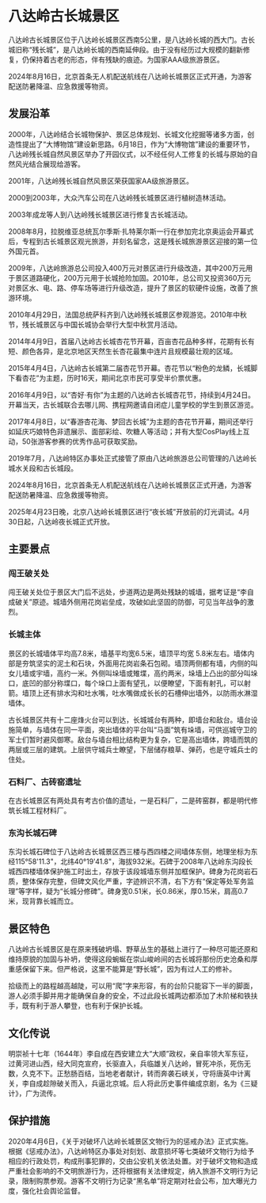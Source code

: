 # 八达岭古长城景区

八达岭古长城景区位于八达岭长城景区西南5公里，是八达岭长城的西大门。古长城旧称“残长城”，是八达岭长城的西南延伸段。由于没有经历过大规模的翻新修复，仍保持着古老的形态，伴有残缺的痕迹。为国家AAA级旅游景区。

2024年8月16日，北京首条无人机配送航线在八达岭长城景区正式开通，为游客配送防暑降温、应急救援等物资。

## 发展沿革

2000年，八达岭结合长城物保护、景区总体规划、长城文化挖掘等诸多方面，创造性提出了“大博物馆”建设新思路。6月18日，作为“大博物馆”建设的重要环节，八达岭残长城自然风景区举办了开园仪式，以不经任何人工修复的长城与原始的自然风光结合展现给游客。

2001年，八达岭残长城自然风景区荣获国家AA级旅游景区。

2000到2003年，大众汽车公司在八达岭残长城景区进行植树造林活动。

2003年成龙等人到八达岭残长城景区进行修复古长城活动。

2008年8月，拉脱维亚总统瓦尔季斯·扎特莱尔斯一行在参加完北京奥运会开幕式后，专程到古长城景区观光旅游，并刻名留念，这是残长城旅游景区迎接的第一位外国元首。

2009年，八达岭旅游总公司投入400万元对景区进行升级改造，其中200万元用于景区道路硬化，200万元用于长城抢险加固。2010年，总公司又投资360万元对景区水、电、路、停车场等进行升级改造，提升了景区的软硬件设施，改善了旅游环境。

2010年4月29日，法国总统萨科齐到八达岭残长城景区参观游览。2010年中秋节，残长城景区与中国长城协会举行大型中秋赏月活动。

2014年4月9日，首届八达岭古长城杏花节开幕，百亩杏花品种多样，花期有长有短、颜色各异，是北京地区天然生长杏花最集中连片且规模最壮观的区域。

2015年4月4日，八达岭古长城第二届杏花节开幕。杏花节以“粉色的龙鳞，长城脚下看杏花”为主题，历时16天，期间北京市民可享受半价票优惠。

2016年4月9日，以“杏好·有你”为主题的八达岭古长城杏花节，持续到4月24日。开幕当天，古长城联合去哪儿网、携程网邀请自闭症儿童学校的学生到景区游览。

2017年4月8日，以“春游杏花海、梦回古长城”为主题的杏花节开幕，期间还举行如延庆巧娘特色非遗展示、面部彩绘、吹糖人等活动；并有大型CosPlay线上互动，50张游客参赛的优秀作品可获取奖励。

2019年7月，八达岭特区办事处正式接管了原由八达岭旅游总公司管理的八达岭长城水关段和古长城段。

2024年8月16日，北京首条无人机配送航线在八达岭长城景区正式开通，为游客配送防暑降温、应急救援等物资。

2025年4月23日晚，北京八达岭长城景区进行“夜长城”开放前的灯光调试。4月30日起，八达岭夜长城正式开放。

## 主要景点

### 闯王破关处

闯王破关处位于景区大门后不远处，步道两边是两处残缺的城墙，据考证是“李自成破关”原迹。城墙外侧用花岗岩垒成，攻破如此坚固的防御，可见当年战争的激烈。

### 长城主体

景区的长城墙体平均高7.8米，墙基平均宽6.5米，墙顶平均宽 5.8米左右。墙体内部是夯筑坚实的泥土和石块，外面用花岗岩条石包砌。墙顶两侧都有墙，内侧的叫女儿墙或宇墙，高约一米。外侧叫垛墙或雉堞，高约两米，垛墙上凸出的部分叫垛口，底凹的部分称堞口，每个垛口上面有望孔，以便瞭望，下面有射孔，可以射箭。墙顶上还有排水沟和吐水嘴，吐水嘴做成长长的石槽伸出墙外，以防雨水淋湿墙体。

古长城景区共有十二座烽火台可以到达，长城城台有两种，即墙台和敌台。墙台设施简单，与墙体在同一平面，突出墙体的平台叫“马面”筑有垛墙，可供巡城守卫的军士们暂时避风御寒。敌台与墙台相比结构更为复杂，它是高出墙体，跨墙而筑的两层或三层的建筑。上层供守城兵士瞭望，下层储存粮草、弹药，也是守城兵士的住处。

### 石料厂、古砖窑遗址

在古长城景区有两处具有考古价值的遗址，一是石料厂，二是砖窑群，都是明代修筑长城工程材料厂。

### 东沟长城石碑

东沟长城石碑位于八达岭古长城景区西三楼与西四楼之间墙体东侧，地理坐标为东经115°58'11.3"，北纬40°19'41.8"，海拔932米。石碑于2008年八达岭东沟段长城西四楼墙体保护施工时出土，存放于该段城墙东侧并加框保护。碑身为花岗岩石质，整体保存完整，但碑文风化严重，字迹辨识不清，右下方有“保定等处军务监理”等字样，疑为“长城分修碑”。碑身宽0.51米，长0.86米，厚0.15米，肩高0.7米，现背靠长城而立。

## 景区特色

八达岭古长城景区是在原来残破坍塌、野草丛生的基础上进行了一种尽可能还原和维持原貌的加固与补坍，使得这段蜿蜒在崇山峻岭间的古长城将那份历史沧桑和厚重感保留下来。但严格说，这里不能算是“野长城”，因为有过人工的修补。

拾级而上的路程越高越陡，可以用“爬”字来形容，有的台阶只能容下一半的脚面，游人必须手脚并用才能确保自身的安全，不过此段长城两边都添加了木阶梯和铁扶手，既有利于游人攀登，也有利于保护长城。

## 文化传说

明崇祯十七年（1644年）李自成在西安建立大“大顺”政权，亲自率领大军东征，过黄河进山西，经大同克宣府，长驱直入，兵临雄关八达岭，冒死冲杀，死伤无数，久克不下。正愁肠百结，当地老者献计，转而奔袭石峡关，守将唐英中计离关，李自成趁隙破关而入，兵逼北京城。后人将此历史事件编成京剧，名为《三疑计》，广为流传。

## 保护措施

2020年4月6日，《关于对破坏八达岭长城景区文物行为的惩戒办法》正式实施。 根据《惩戒办法》，八达岭特区办事处对刻划、故意损坏等七类破坏文物行为给予相应的行政处罚，构成刑事犯罪的，交由公安机关依法处置。对于破坏文物和造成严重社会影响的不文明旅游行为，还将根据有关法律规定，纳入旅游不文明行为记录，限制购票参观。游客不文明行为记录“黑名单”将定期对社会公布，加大曝光力度，强化社会舆论监督。